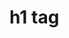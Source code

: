 <!DOCTYPE html>
<html lang="en">
<head>
  <meta charset="UTF-8">
  <meta name="viewport" content="width=device-width, initial-scale=1.0">
  <meta http-equiv="X-UA-Compatible" content="ie=edge">
    <title>Document</title>
</head>
<body>
  <h1>h1 tag</h1>
</body>
</html>
